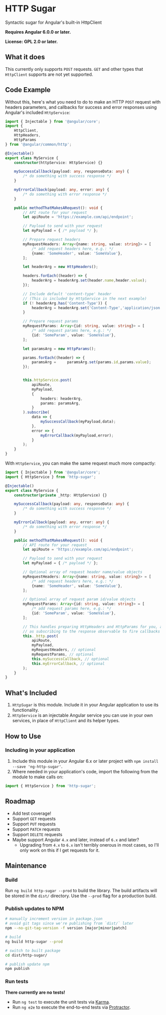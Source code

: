 # HTTP Sugar

Syntactic sugar for Angular's built-in HttpClient

**Requires Angular 6.0.0 or later.**

**License: GPL 2.0 or later.**

## What it does ##

This currently only supports `POST` requests. `GET` and other types that `HttpClient` supports are not yet supported.

## Code Example ##

Without this, here's what you need to do to make an HTTP `POST` request with headers parameters, and callbacks for success and error responses using Angular's included `HttpService`:

```typescript
import { Injectable } from '@angular/core';
import {
	HttpClient,
	HttpHeaders,
	HttpParams
} from '@angular/common/http';

@Injectable()
export class MyService {
	constructor(httpService: HttpService) {}

	mySuccessCallback(payload: any, responseData: any) {
		/* do something with success response */
	}

	myErrorCallback(payload: any, error: any) {
		/* do something with error response */
	}

	public methodThatMakesARequest(): void {
		// API route for your request
		let apiRoute = 'https://example.com/api/endpoint';

		// Payload to send with your request
		let myPayload = { /* payload */ };

		// Prepare request headers
		myRequestHeaders: Array<{name: string, value: string}> = [
			/* add request headers here, e.g.: */
			{name: 'SomeHeader', value: 'SomeValue'},
		];

		let headerArg = new HttpHeaders();

		headers.forEach((header) => {
			headerArg = headerArg.set(header.name,header.value);
		});

		// Include default 'content-type' header
		// (This is included by HttpService in the next example)
		if (! headerArg.has('Content-Type')) {
			headerArg = headerArg.set('Content-Type','application/json');
		}

		// Prepare request params
		myRequestParams: Array<{id: string, value: string}> = [
			/* add request params here, e.g.: */
			{id: 'SomeParam', value: 'SomeValue'},
		];

		let paramsArg = new HttpParams();

		params.forEach((header) => {
			paramsArg = 	paramsArg.set(params.id,params.value);
		});


		this.httpService.post(
			apiRoute,
			myPayload,
			{
				headers: headerArg,
				params: paramsArg,
			}
		).subscribe(
			data => {
				mySuccessCallback(myPayload,data);
			},
			error => {
				myErrorCallback(myPayload,error);
			}
		);
	}
}

```

With `HttpService`, you can make the same request much more compactly:

```typescript
import { Injectable } from '@angular/core';
import { HttpService } from 'http-sugar';

@Injectable()
export class MyService {
	constructor(private _http: HttpService) {}

	mySuccessCallback(payload: any, responseData: any) {
		/* do something with success response */
	}

	myErrorCallback(payload: any, error: any) {
		/* do something with error response */
	}

	public methodThatMakesARequest(): void {
		// API route for your request
		let apiRoute = 'https://example.com/api/endpoint';

		// Payload to send with your request
		let myPayload = { /* payload */ };

		// Optional array of request header name/value objects
		myRequestHeaders: Array<{name: string, value: string}> = [
			/* add request headers here, e.g.: */
			{name: 'SomeHeader', value: 'SomeValue'},
		];

		// Optional array of request param id/value objects
		myRequestParams: Array<{id: string, value: string}> = [
			/* add request params here, e.g.: */
			{id: 'SomeParam', value: 'SomeValue'},
		];

		// This handles preparing HttpHeaders and HttpParams for you, as well
		// as subscribing to the response observable to fire callbacks needed.
		this._http.post(
			apiRoute,
			myPayload,
			myRequestHeaders, // optional
			myRequestParams, // optional
			this.mySuccessCallback, // optional
			this.myErrorCallback, // optional
		);
	}
}
```

## What's Included ##

1. `HttpSugar` is this module. Include it in your Angular application to use its functionality.
2. `HttpService` is an injectable Angular service you can use in your own services, in place of `HttpClient` and its helper types.

## How to Use ##

### Including in your application ###

1. Include this module in your Angular 6.x or later project with `npm install --save 'ng-http-sugar'`.
2. Where needed in your application's code, import the following from the module to make calls on:

```typescript
import { HttpService } from 'http-sugar';
```

## Roadmap ##

- Add test coverage!
- Support `GET` requests
- Support `PUT` requests
- Support `PATCH` requests
- Support `DELETE` requests
- Maybe support Angular `4.x` and later, instead of `6.x` and later?
	- Upgrading from `4.x` to `6.x` isn't terribly onerous in most cases, so I'll only work on this if I get requests for it.

## Maintenance ##

### Build ###

Run `ng build http-sugar --prod` to build the library. The build artifacts will be stored in the `dist/` directory. Use the `--prod` flag for a production build.

### Publish updates to NPM ###

```bash
# manually increment version in package.json
# avoid git tags since we're publishing from `dist/` later
npm --no-git-tag-version -f version [major|minor|patch]

# build
ng build http-sugar --prod

# switch to built package
cd dist/http-sugar/

# publish update npm
npm publish
```

### Run tests ###

**There currently are no tests!**

- Run `ng test` to execute the unit tests via [Karma](https://karma-runner.github.io).
- Run `ng e2e` to execute the end-to-end tests via [Protractor](http://www.protractortest.org/).
